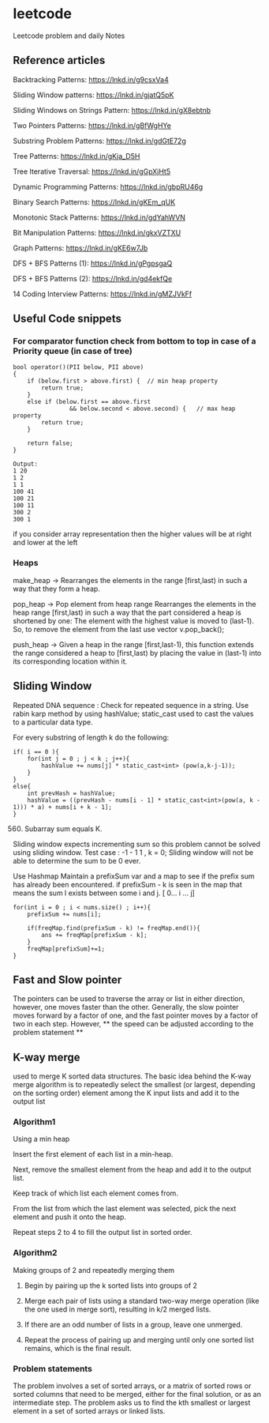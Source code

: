 # leetcode
Leetcode problem and daily Notes

## Reference articles


Backtracking Patterns: https://lnkd.in/g9csxVa4

Sliding Window patterns: https://lnkd.in/gjatQ5pK

Sliding Windows on Strings Pattern: https://lnkd.in/gX8ebtnb

Two Pointers Patterns: https://lnkd.in/gBfWgHYe

Substring Problem Patterns: https://lnkd.in/gdGtE72g

Tree Patterns: https://lnkd.in/gKja_D5H

Tree Iterative Traversal: https://lnkd.in/gGpXjHt5

Dynamic Programming Patterns: https://lnkd.in/gbpRU46g

Binary Search Patterns: https://lnkd.in/gKEm_qUK

Monotonic Stack Patterns: https://lnkd.in/gdYahWVN

Bit Manipulation Patterns: https://lnkd.in/gkxVZTXU

Graph Patterns: https://lnkd.in/gKE6w7Jb

DFS + BFS Patterns (1): https://lnkd.in/gPgpsgaQ

DFS + BFS Patterns (2): https://lnkd.in/gd4ekfQe

14 Coding Interview Patterns: https://lnkd.in/gMZJVkFf


## Useful Code snippets

### For comparator function check from bottom to top in case of a Priority queue (in case of tree)

```
bool operator()(PII below, PII above)
{
	if (below.first > above.first) {  // min heap property
		return true;  
	}
	else if (below.first == above.first
				&& below.second < above.second) {   // max heap property
		return true;
	}

	return false;
}

Output: 
1 20
1 2
1 1
100 41
100 21
100 11
300 2
300 1

```
if you consider array representation then the higher values will be at right and lower at the left

### Heaps 

make_heap -> Rearranges the elements in the range [first,last) in such a way that they form a heap.

pop_heap -> Pop element from heap range 
Rearranges the elements in the heap range [first,last) in such a way that the part considered a heap is shortened by one:
The element with the highest value is moved to (last-1).
So, to remove the element from the last use vector v.pop_back();

push_heap -> Given a heap in the range [first,last-1), 
this function extends the range considered a heap to [first,last) by placing the value in (last-1) into its corresponding location within it.


## Sliding Window

Repeated DNA sequence
: Check for repeated sequence in a string.
Use rabin karp method by using hashValue;
static_cast used to cast the values to a particular data type.

For every substring of length k do the following:
```
if( i == 0 ){
	for(int j = 0 ; j < k ; j++){
		hashValue += nums[j] * static_cast<int> (pow(a,k-j-1));
	}
}
else{
	int prevHash = hashValue;
	hashValue = ((prevHash - nums[i - 1] * static_cast<int>(pow(a, k - 1))) * a) + nums[i + k - 1];
}
```

560. Subarray sum equals K.

Sliding window expects incrementing sum so this problem cannot be solved using sliding window.
Test case : -1 - 1 1 , k = 0; Sliding window will not be able to determine the sum to be 0 ever.

Use Hashmap
Maintain a prefixSum var and a map to see if the prefix sum has already been encountered.
if prefixSum - k is seen in the map that means the sum l exists between some i and j.
[ 0... i ... j]  
```
for(int i = 0 ; i < nums.size() ; i++){
	prefixSum += nums[i];
	
	if(freqMap.find(prefixSum - k) != freqMap.end()){
		ans += freqMap[prefixSum - k];
	}
	freqMap[prefixSum]+=1;
}
```

## Fast and Slow pointer

The pointers can be used to traverse the array or list in either direction, however, one moves faster than the other. Generally, the slow pointer moves forward by a factor of one, and the fast pointer moves by a factor of two in each step. However, ** the speed can be adjusted according to the problem statement **


 
## K-way merge
used to merge K sorted data structures.
The basic idea behind the K-way merge algorithm is to repeatedly select the smallest (or largest, depending on the sorting order)
element among the K input lists and add it to the output list

### Algorithm1
	
Using a min heap

Insert the first element of each list in a min-heap.

Next, remove the smallest element from the heap and add it to the output list.

Keep track of which list each element comes from.

From the list from which the last element was selected, pick the next element and push it onto the heap.

Repeat steps 2 to 4 to fill the output list in sorted order.

### Algorithm2 
Making groups of 2 and repeatedly merging them

1. Begin by pairing up the k sorted lists into groups of 2

2. Merge each pair of lists using a standard two-way merge operation (like the one used in merge sort), resulting in k/2 merged lists.

3. If there are an odd number of lists in a group, leave one unmerged.

4. Repeat the process of pairing up and merging until only one sorted list remains, which is the final result.	

### Problem statements

The problem involves a set of sorted arrays, or a matrix of sorted rows or sorted columns that need to be merged, either for the final solution, or as an intermediate step.
The problem asks us to find the kth smallest or largest element in a set of sorted arrays or linked lists.




